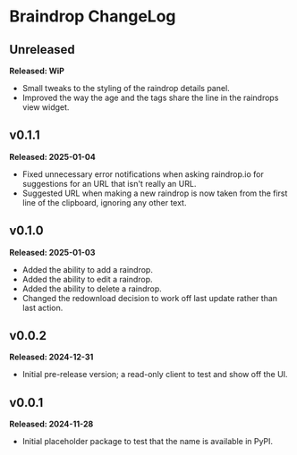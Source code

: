 # Braindrop ChangeLog

## Unreleased

**Released: WiP**

- Small tweaks to the styling of the raindrop details panel.
- Improved the way the age and the tags share the line in the raindrops view
  widget.

## v0.1.1

**Released: 2025-01-04**

- Fixed unnecessary error notifications when asking raindrop.io for
  suggestions for an URL that isn't really an URL.
- Suggested URL when making a new raindrop is now taken from the first line
  of the clipboard, ignoring any other text.

## v0.1.0

**Released: 2025-01-03**

- Added the ability to add a raindrop.
- Added the ability to edit a raindrop.
- Added the ability to delete a raindrop.
- Changed the redownload decision to work off last update rather than last
  action.

## v0.0.2

**Released: 2024-12-31**

- Initial pre-release version; a read-only client to test and show off the
  UI.

## v0.0.1

**Released: 2024-11-28**

- Initial placeholder package to test that the name is available in PyPI.

[//]: # (ChangeLog.md ends here)
